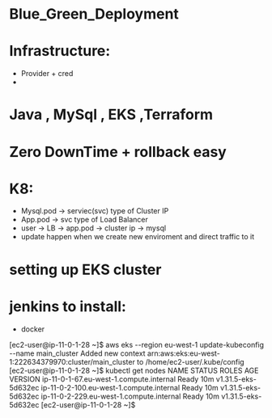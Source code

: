 # Blue_Green_Deployment

# Infrastructure:
- Provider + cred 
- 
# Java , MySql , EKS ,Terraform
# Zero DownTime + rollback easy
# K8:
- Mysql.pod -> serviec(svc) type of Cluster IP
- App.pod -> svc type of Load Balancer
- user -> LB -> app.pod -> cluster ip -> mysql
- update happen when we create new enviroment and direct traffic to it 

# setting up EKS cluster 

# jenkins to install:
- docker 

[ec2-user@ip-11-0-1-28 ~]$ aws eks --region eu-west-1 update-kubeconfig --name main_cluster
Added new context arn:aws:eks:eu-west-1:222634379970:cluster/main_cluster to /home/ec2-user/.kube/config
[ec2-user@ip-11-0-1-28 ~]$ kubectl get nodes
NAME                                       STATUS   ROLES    AGE   VERSION
ip-11-0-1-67.eu-west-1.compute.internal    Ready    <none>   10m   v1.31.5-eks-5d632ec
ip-11-0-2-100.eu-west-1.compute.internal   Ready    <none>   10m   v1.31.5-eks-5d632ec
ip-11-0-2-229.eu-west-1.compute.internal   Ready    <none>   10m   v1.31.5-eks-5d632ec
[ec2-user@ip-11-0-1-28 ~]$